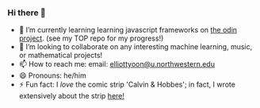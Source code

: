 ### Hi there 👋


- 🌱 I’m currently learning learning javascript frameworks on [the odin project](http://theodinproject.com). (see my TOP repo for my progress!)
- 👯 I’m looking to collaborate on any interesting machine learning, music, or mathematical projects!
- 📫 How to reach me: email: elliottyoon@u.northwestern.edu
- 😄 Pronouns: he/him
- ⚡ Fun fact: I *love* the comic strip 'Calvin & Hobbes'; in fact, I wrote extensively about the strip [here!](https://quora.com/elliott-yoon)
